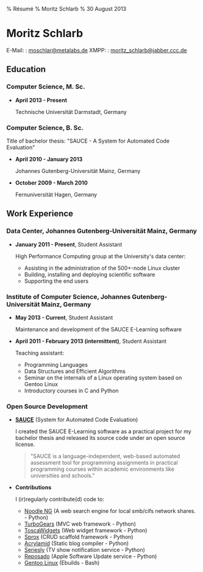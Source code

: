 % Résumé
% Moritz Schlarb
% 30 August 2013

Moritz Schlarb
==============

E-Mail:
:   <moschlar@metalabs.de>
XMPP:
:   [moritz_schlarb@jabber.ccc.de](xmpp:moritz_schlarb@jabber.ccc.de)
<!--
Address:
:   Portlandstr. 9, 55130 Mainz, Germany
--->
<!---
Mobile:
:   +49 151 27525200
--->

Education
---------

### Computer Science, M. Sc.

*   **April 2013 - Present**

    Technische Universität Darmstadt, Germany

### Computer Science, B. Sc.

Title of bachelor thesis: "SAUCE - A System for Automated Code Evaluation"

*   **April 2010 - January 2013**

    Johannes Gutenberg-Universität Mainz, Germany

*   **October 2009 - March 2010**

    Fernuniversität Hagen, Germany

Work Experience
---------------

### Data Center, Johannes Gutenberg-Universität Mainz, Germany

*   **January 2011 - Present**, Student Assistant

    High Performance Computing group at the University's data center:

    - Assisting in the administration of the 500+-node Linux cluster
    - Building, installing and deploying scientific software
    - Supporting the end users

### Institute of Computer Science, Johannes Gutenberg-Universität Mainz, Germany

*   **May 2013 - Current**, Student Assistant

    Maintenance and development of the SAUCE E-Learning software

*   **April 2011 - February 2013 (intermittent)**, Student Assistant

    Teaching assistant:

    - Programming Languages
    - Data Structures and Efficient Algorithms
    - Seminar on the internals of a Linux operating system based on Gentoo Linux
    - Introductory courses in C and Python

### Open Source Development

* **[SAUCE](https://github.com/moschlar/SAUCE)** (System for Automated Code Evaluation)

    I created the SAUCE E-Learning software as a practical project for my bachelor thesis and released its source code under an open source license.

    > "SAUCE is a language-independent, web-based automated assessment tool for programming assignments in practical programming courses within academic environments like universities and schools."

* **Contributions**

    I (ir)regularly contribute(d) code to:

    - [Noodle NG](https://code.google.com/p/noodle-ng/) (A web search engine for local smb/cifs network shares. - Python)
    - [TurboGears](http://turbogears.org/) (MVC web framework - Python)
    - [ToscaWidgets](http://toscawidgets.org/) (Web widget framework - Python)
    - [Sprox](https://bitbucket.org/percious/sprox/) (CRUD scaffold framework - Python)
    - [Acrylamid](http://posativ.org/acrylamid/) (Static blog compiler - Python)
    - [Seriesly](https://github.com/stefanw/seriesly) (TV show notification service - Python)
    - [Reposado](https://github.com/wdas/reposado) (Apple Software Update service - Python)
    - [Gentoo Linux](http://www.gentoo.org/) (Ebuilds - Bash)
